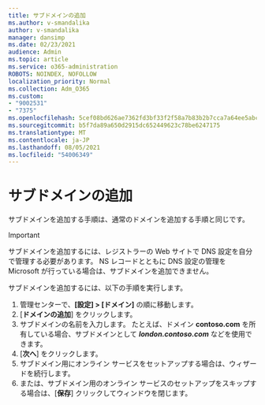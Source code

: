 ```yaml
---
title: サブドメインの追加
ms.author: v-smandalika
author: v-smandalika
manager: dansimp
ms.date: 02/23/2021
audience: Admin
ms.topic: article
ms.service: o365-administration
ROBOTS: NOINDEX, NOFOLLOW
localization_priority: Normal
ms.collection: Adm_O365
ms.custom:
- "9002531"
- "7375"
ms.openlocfilehash: 5cef08bd626ae7362fd3bf33f2f58a7b83b2b7cca7a64ee5abc9efaa546acd72
ms.sourcegitcommit: b5f7da89a650d2915dc652449623c78be6247175
ms.translationtype: MT
ms.contentlocale: ja-JP
ms.lasthandoff: 08/05/2021
ms.locfileid: "54006349"
---
```

# <a name="add-a-subdomain"></a>サブドメインの追加

サブドメインを追加する手順は、通常のドメインを追加する手順と同じです。 

> [!IMPORTANT]
> サブドメインを追加するには、レジストラーの Web サイトで DNS 設定を自分で管理する必要があります。 NS レコードとともに DNS 設定の管理を Microsoft が行っている場合は、サブドメインを追加できません。 

サブドメインを追加するには、以下の手順を実行します。

1. 管理センターで、**[設定] > [ドメイン]** の順に移動します。
2. [**ドメインの追加**] をクリックします。
3. サブドメインの名前を入力します。 たとえば、ドメイン **contoso.com** を所有している場合、サブドメインとして **_london.contoso.com_** などを使用できます。
4. [**次へ**] をクリックします。
5. サブドメイン用にオンライン サービスをセットアップする場合は、ウィザードを続行します。
6. または、サブドメイン用のオンライン サービスのセットアップをスキップする場合は、[**保存**] クリックしてウィンドウを閉じます。

